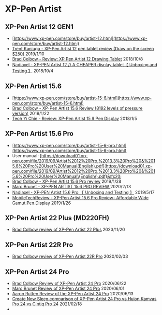# XP-Pen Artist

##

## XP-Pen Artist 12 GEN1

* [https://www.xp-pen.com/store/buy/artist-12.html](https://www.xp-pen.com/store/buy/artist-12.html) &#x20;
* [Trent Kaniuga - XP-Pen Artist 12 pen tablet review (Draw on the screen $250)](https://www.youtube.com/watch?v=ELta6WVVtNY) 2019/1/10
* [Brad Colbow - Review: XP Pen Artist 12 Drawing Tablet](https://www.youtube.com/watch?v=cQkSqfHtCCg) 2018/10/8
* [Nadiaxel - XP-PEN Artist 12 // A CHEAPER display tablet【 Unboxing and Testing 】](https://www.youtube.com/watch?v=0Kxj8YMB7e0) 2018/10/4

## XP-Pen Artist 15.6

* [https://www.xp-pen.com/store/buy/artist-15-6.html](https://www.xp-pen.com/store/buy/artist-15-6.html) &#x20;
* [Brad Colbow - XP-Pen Artist 15.6 Review (8192 levels of pressure version)](https://www.youtube.com/watch?v=oJiV4oQJlbA) 2018/1/22
* [Teoh Yi Chie - Review: XP-Pen Artist 15.6 Pen Display](https://www.youtube.com/watch?v=6NRpqPxX3Rk) 2018/1/5

## XP-Pen Artist 15.6 Pro

* [https://www.xp-pen.com/store/buy/artist-15-6-pro.html](https://www.xp-pen.com/store/buy/artist-15-6-pro.html)
* User manual: [https://download01.xp-pen.com/file/2019/09/Artist%2012%20Pro,%2013.3%20Pro%20&%2015.6%20Pro%20User%20Manual(English).pdf](https://download01.xp-pen.com/file/2019/09/Artist%2012%20Pro,%2013.3%20Pro%20&%2015.6%20Pro%20User%20Manual\(English\).pdf)&#x20;
* [Brad Colbow - XP-Pen Artist 15.6 Pro review](https://www.youtube.com/watch?v=xDmFzYZclyk) 2019/1/28&#x20;
* [Marc Brunet - XP-PEN ARTIST 15.6 PRO REVIEW ](https://www.youtube.com/watch?v=ZHAcc5r6qb4)2020/2/13
* [Nadiaxel - XP-PEN Artist 15.6 Pro 【 Unboxing and Testing 】](https://www.youtube.com/watch?v=MxqvULDw3EY) 2019/5/17
* [MobileTechReview - XP-Pen Artist 15.6 Pro Review- Affordable Wide Gamut Pen Display](https://www.youtube.com/watch?v=vQcmmQ9MpMQ) 2019/1/26

## XP-Pen Artist 22 Plus (MD220FH)

* [Brad Colbow review of XP-Pen Artist 22 Plus](https://www.youtube.com/watch?v=YfEfGOJOQJs) 2023/11/20

## XP-Pen Artist 22R Pro&#x20;

* [Brad Colbow review of XP-Pen Artist 22R Pro](https://www.youtube.com/watch?v=VxjLV1RhM0I) 2020/02/03

## XP-Pen Artist 24 Pro

* [Brad Colbow Review of XP-Pen Artist 24 Pro](https://www.youtube.com/watch?v=HJud2Y5XNxQ) 2020/06/22&#x20;
* [Marc Brunet Review of XP-Pen Artist 24 Pro](https://www.youtube.com/watch?v=ANWe6qJlLh4) 2020/06/01&#x20;
* [Aaron Rutten Review of the XP-Pen Artist 24 Pro](https://www.youtube.com/watch?v=S9xGT6NRwEI) 2020/06/13
* [Create Now Sleep comparison of XP-Pen Artist 24 Pro vs Huion Kamvas Pro 24 vs Cintiq Pro 24](https://www.youtube.com/watch?v=OcL8d7O9ppg)  2021/02/18
*

##
